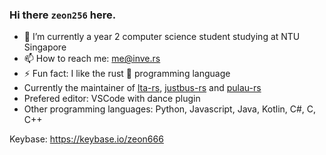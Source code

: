 ### Hi there `zeon256` here.

[]()
- 🔭 I’m currently a year 2 computer science student studying at NTU Singapore
- 📫 How to reach me: me@inve.rs
- ⚡ Fun fact: I like the rust 🦀 programming language
- Currently the maintainer of [lta-rs](https://github.com/lta-rs/lta-rs), [justbus-rs](https://github.com/zeon256/justbus-rs) and [pulau-rs](https://github.com/zeon256/pulau-rs)
- Prefered editor: VSCode with dance plugin
- Other programming languages: Python, Javascript, Java, Kotlin, C#, C, C++

Keybase: https://keybase.io/zeon666

